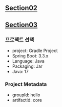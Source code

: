 ## [Section02](https://github.com/iieunji023/spring-core/blob/main/%EC%84%B9%EC%85%9802.md)

## [Section03](https://github.com/iieunji023/spring-core/blob/main/%EC%84%B9%EC%85%9803.md)
### 프로젝트 선택
- project: Gradle Project
- Spring Boot: 3.3.x
- Language: Java
- Packaging: Jar
- Java: 17

### Project Metadata
- groupId: hello
- artifactId: core
